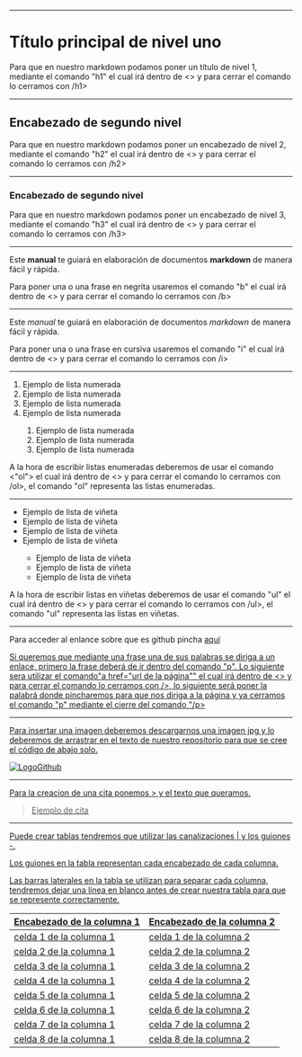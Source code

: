 <hr>
<h1>Título principal de nivel uno</h1>
Para que en nuestro markdown podamos poner un título de nivel 1, mediante el comando "h1" el cual irá dentro de <> y para cerrar el comando lo cerramos con  /h1>
  <hr>
<h2>Encabezado de segundo nivel</h2>
Para que en nuestro markdown podamos poner un encabezado de nivel 2, mediante el comando "h2" el cual irá dentro de <> y para cerrar el comando lo cerramos con  /h2>
  <hr>
<h3>Encabezado de segundo nivel</h3>
Para que en nuestro markdown podamos poner un encabezado de nivel 3, mediante el comando "h3" el cual irá dentro de <> y para cerrar el comando lo cerramos con  /h3>
<hr>
<p>Este <b>manual</b> te guiará en elaboración de documentos <b>markdown</b> de manera fácil y rápida.</p>
  Para poner una o una frase en negrita usaremos el comando "b" el cual irá dentro de <> y para cerrar el comando lo cerramos con  /b>
<hr>
<p>Este <i>manual</i> te guiará en elaboración de documentos <i>markdown</i> de manera fácil y rápida.</p>
Para poner una o una frase en cursiva usaremos el comando "i" el cual irá dentro de <> y para cerrar el comando lo cerramos con  /i>
<hr>
<ol>
  <li>Ejemplo de lista numerada</li>
  <li>Ejemplo de lista numerada</li>
  <li>Ejemplo de lista numerada</li>
  <li>Ejemplo de lista numerada</li>
    <ol>
      <li>Ejemplo de lista numerada</li>
      <li>Ejemplo de lista numerada</li>
      <li>Ejemplo de lista numerada</li> 
    </ol>
</ol>
  A la hora de escribir listas enumeradas deberemos de usar el comando <"ol"> el cual irá dentro de <> y para cerrar el comando lo cerramos con  /ol>, el comando "ol" representa las listas enumeradas.
  <hr>
  <ul>
  <li>Ejemplo de lista de viñeta</li>
  <li>Ejemplo de lista de viñeta</li>
  <li>Ejemplo de lista de viñeta</li>
  <li>Ejemplo de lista de viñeta</li>
    <ul>
      <li>Ejemplo de lista de viñeta</li>
      <li>Ejemplo de lista de viñeta</li>
      <li>Ejemplo de lista de viñeta</li> 
    </ul>
</ul>
    A la hora de escribir listas en viñetas deberemos de usar el comando "ul" el cual irá dentro de <> y para cerrar el comando lo cerramos con  /ul>, el comando "ul" representa las listas en viñetas.
<hr>
<p>Para acceder al enlance sobre que es github pincha <a href="https://es.wikipedia.org/wiki/GitHub#:~:text=GitHub%20es%20una%20forja%20(plataforma,escrito%20en%20Ruby%20on%20Rails.">aquí</p>
  Si queremos que mediante una frase una de sus palabras se diriga a un enlace, primero la frase deberá de ir dentro del comando "p". Lo siguiente sera utilizar el comando"a href="url de la página"" el cual irá dentro de <> y para cerrar el comando lo cerramos con  />, lo siguiente será poner la palabrá donde pincharemos para que nos diriga a la página y ya cerramos el comando "p" mediante  el cierre del comando "/p>
<hr>
Para insertar una imagen deberemos descargarnos una imagen jpg y lo deberemos de arrastrar en el texto de nuestro repositorio para que se cree el código de abajo solo.

![LogoGithub](https://github.com/user-attachments/assets/5122cccb-1475-4617-a492-5cdf0b80ead9)
<hr>
<p>Para la creacion de una cita ponemos > y el texto que queramos.</p>

>Ejemplo de cita
<hr>
Puede crear tablas tendremos que utilizar las canalizaciones | y  los guiones -.

Los guiones en la tabla representan cada encabezado de cada columna.

Las barras laterales en la tabla se utilizan para separar cada columna, tendremos dejar una línea en blanco antes de crear nuestra tabla para que se represente correctamente.


| Encabezado de la columna 1     | Encabezado de la columna 2                |
| ------------------------------ | ----------------------------------------- |
| celda 1  de la columna 1       |  celda 1  de la columna 2                 |
| celda 2 de la columna 1        |  celda 2  de la columna 2                 |
| celda 3 de la columna 1        | celda 3  de la columna 2                  |
| celda 4 de la columna 1        | celda 4  de la columna 2                  |                 
| celda 5 de la columna 1        | celda 5 de la columna 2                   |
| celda 6 de la columna 1        | celda 6 de la columna 2                   |
| celda 7 de la columna 1        | celda 7 de la columna 2                   |
| celda 8 de la columna 1        | celda 8 de la columna 2                   |
